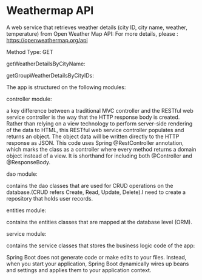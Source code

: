 # Weathermap API

A web service that retrieves weather details (city ID, city name, weather, temperature) from Open Weather Map API:
For more details, please : https://openweathermap.org/api

Method Type: GET

getWeatherDetailsByCityName:

getGroupWeatherDetailsByCityIDs:

The app is structured on the following modules:

controller module:

a key difference between a traditional MVC controller and the RESTful web service controller is the way that the HTTP response body is created. Rather than relying on a view technology to perform server-side rendering of the data to HTML, this RESTful web service controller populates and returns an object. The object data will be written directly to the HTTP response as JSON. This code uses Spring @RestController annotation, which marks the class as a controller where every method returns a domain object instead of a view. It is shorthand for including both @Controller and @ResponseBody.

dao module:

contains the dao classes that are used for CRUD operations on the database.(CRUD refers Create, Read, Update, Delete).I need to create a repository that holds user records.

entities module:

contains the entities classes that are mapped at the database level (ORM).

service module:

contains the service classes that stores the business logic code of the app:

Spring Boot does not generate code or make edits to your files. Instead, when you start your application, Spring Boot dynamically wires up beans and settings and applies them to your application context.



